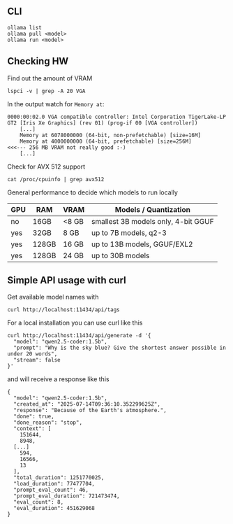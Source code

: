 ## CLI

    ollama list
    ollama pull <model>
    ollama run <model>

## Checking HW

Find out the amount of VRAM

    lspci -v | grep -A 20 VGA

In the output watch for `Memory at`:

    0000:00:02.0 VGA compatible controller: Intel Corporation TigerLake-LP GT2 [Iris Xe Graphics] (rev 01) (prog-if 00 [VGA controller])
    	[...]
    	Memory at 6078000000 (64-bit, non-prefetchable) [size=16M]
    	Memory at 4000000000 (64-bit, prefetchable) [size=256M]         <<<--- 256 MB VRAM not really good :-)
    	[...]

Check for AVX 512 support

    cat /proc/cpuinfo | grep avx512

General performance to decide which models to run locally

| GPU         | RAM   | VRAM        | Models / Quantization               |
|-------------|-------|-------------|-------------------------------------|
| no          | 16GB  | <8 GB       | smallest 3B models only, 4-bit GGUF |
| yes         | 32GB  | 8 GB        | up to 7B models, q2-3               |
| yes         | 128GB | 16 GB       | up to 13B models, GGUF/EXL2         |
| yes         | 128GB | 24 GB       | up to 30B models                    |

## Simple API usage with curl

Get available model names with

    curl http://localhost:11434/api/tags

For a local installation you can use curl like this

    curl http://localhost:11434/api/generate -d '{
      "model": "qwen2.5-coder:1.5b",
      "prompt": "Why is the sky blue? Give the shortest answer possible in under 20 words",
      "stream": false
    }'

and will receive a response like this

    {
      "model": "qwen2.5-coder:1.5b",
      "created_at": "2025-07-14T09:36:10.352299625Z",
      "response": "Because of the Earth's atmosphere.",
      "done": true,
      "done_reason": "stop",
      "context": [
        151644,
        8948,
      [...]
        594,
        16566,
        13
      ],
      "total_duration": 1251770025,
      "load_duration": 77477704,
      "prompt_eval_count": 46,
      "prompt_eval_duration": 721473474,
      "eval_count": 8,
      "eval_duration": 451629068
    }
